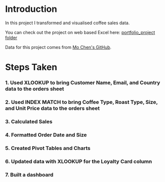 # Introduction
In this project I transformed and visualised coffee sales data.

You can check out the project on web based Excel here: [portfolio_project folder](/portfolio_project/)

Data for this project comes from [Mo Chen's GitHub](https://github.com/mochen862/excel-project-coffee-sales/blob/main/coffeeOrdersData.xlsx).

# Steps Taken

### 1. Used XLOOKUP to bring Customer Name, Email, and Country data to the orders sheet

### 2. Used INDEX MATCH to bring Coffee Type, Roast Type, Size, and Unit Price data to the orders sheet

### 3. Calculated Sales

### 4. Formatted Order Date and Size

### 5. Created Pivot Tables and Charts

### 6. Updated data with XLOOKUP for the Loyalty Card column

### 7. Built a dashboard

